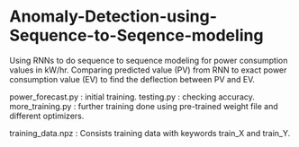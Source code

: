 # Anomaly-Detection-using-Sequence-to-Seqence-modeling

Using RNNs to do sequence to sequence modeling for power consumption values in kW/hr. 
Comparing predicted value (PV) from RNN to exact power consumption value (EV) to find the deflection between PV and EV.

power_forecast.py : initial training.
testing.py : checking accuracy.
more_training.py : further training done using pre-trained weight file and different optimizers.

training_data.npz : Consists training data with keywords train_X and train_Y.
